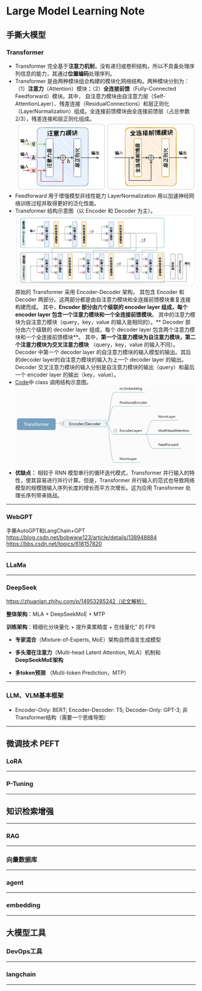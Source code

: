 # Large Model Learning Note

## 手撕大模型

### Transformer

- Transformer 完全基于**注意力机制**，没有递归或卷积结构，所以不具备处理序列信息的能力，其通过**位置编码**处理序列。
- Transformer 是由两种模块组合构建的模块化网络结构。两种模块分别为：（1）**注意力**（Attention）模块；（2）**全连接前馈**（Fully-Connected Feedforward）模块。其中，
自注意力模块由自注意力层（Self-AttentionLayer）、残差连接（ResidualConnections）和层正则化（LayerNormalization）组成。全连接前馈模块由全连接前馈层（占总参数2/3），残差连接和层正则化组成。
![](Fig/Transformer模块结构.png)
- Feedforward 用于增强模型非线性能力 LayerNormalization 用以加速神经网络训练过程并取得更好的泛化性能。
- Transformer 结构示意图（以 Encoder 和 Decoder 为主）。![](Fig/Transformer结构示意图.jpg)原始的 Transformer 采用 Encoder-Decoder 架构，
其包含 Encoder 和 Decoder 两部分。这两部分都是由自注意力模块和全连接前馈模块重复连接构建而成。
其中，**Encoder 部分由六个级联的 encoder layer 组成，每个 encoder layer 包含一个注意力模块和一个全连接前馈模块**。
其中的注意力模块为自注意力模块（query，key，value 的输入是相同的）。** Decoder 部分由六个级联的
decoder layer 组成，每个 decoder layer 包含两个注意力模块和一个全连接前馈模块**。
其中，**第一个注意力模块为自注意力模块，第二个注意力模块为交叉注意力模块**
（query，key，value 的输入不同）。Decoder 中第一个 decoder layer 的自注意力模块的输入模型的输出。其后的decoder layer的自注意力模块的输入为上一个 decoder
layer 的输出。Decoder 交叉注意力模块的输入分别是自注意力模块的输出（query）和最后一个 encoder layer 的输出（key，value）。
- [Code](../Code/Transformer.py)中 class 调用结构示意图。![](Fig/Transformer代码class层级.jpg)
- **优缺点：** 相较于 RNN 模型串行的循环迭代模式，Transformer 并行输入的特性，使其容易进行并行计算。但是，Transformer 并行输入的范式也导致网络模型的规模随输入序列长度的增长而平方次增长。这为应用 Transformer 处理长序列带来挑战。
---

### WebGPT
手撕AutoGPT和LangChain+GPT
https://blog.csdn.net/bobwww123/article/details/138948884
https://bbs.csdn.net/topics/618157820

---

### LLaMa

---

### DeepSeek
https://zhuanlan.zhihu.com/p/14953285242（论文解析）

**整体架构**：MLA + DeepSeekMoE + MTP

**训练架构**：精细化分块量化 + 提升乘累精度 + 在线量化” 的 FP8 

- **专家混合**（Mixture-of-Experts, MoE）架构自然语言生成模型

- **多头潜在注意力**（Multi-head Latent Attention, MLA）机制和**DeepSeekMoE架构**
  
- **多token预测** （Multi-token Prediction，MTP）

---

### LLM、VLM基本框架

- Encoder-Only: BERT; Encoder-Decoder: T5; Decoder-Only: GPT-3; 非Transformer结构（需要一个思维导图）
---

## 微调技术 PEFT

### LoRA

---

### P-Tuning

---

## 知识检索增强

--- 

### RAG

---


### 向量数据库

---


### agent

---

### embedding

---


## 大模型工具


### DevOps工具

---

###  langchain

---
